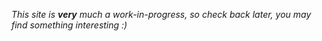 *This site is **very** much a work-in-progress, so check back later, you may find something interesting :)*
